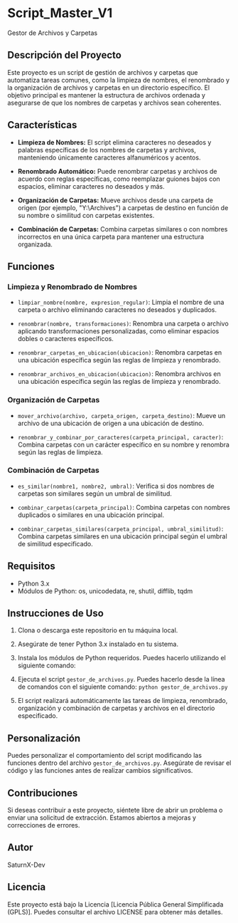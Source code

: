 # Script_Master_V1

Gestor de Archivos y Carpetas

## Descripción del Proyecto

Este proyecto es un script de gestión de archivos y carpetas que automatiza tareas comunes, como la limpieza de nombres, el renombrado y la organización de archivos y carpetas en un directorio específico. El objetivo principal es mantener la estructura de archivos ordenada y asegurarse de que los nombres de carpetas y archivos sean coherentes.

## Características

- **Limpieza de Nombres:** El script elimina caracteres no deseados y palabras específicas de los nombres de carpetas y archivos, manteniendo únicamente caracteres alfanuméricos y acentos.

- **Renombrado Automático:** Puede renombrar carpetas y archivos de acuerdo con reglas específicas, como reemplazar guiones bajos con espacios, eliminar caracteres no deseados y más.

- **Organización de Carpetas:** Mueve archivos desde una carpeta de origen (por ejemplo, "Y:\\Archives") a carpetas de destino en función de su nombre o similitud con carpetas existentes.

- **Combinación de Carpetas:** Combina carpetas similares o con nombres incorrectos en una única carpeta para mantener una estructura organizada.

## Funciones

### Limpieza y Renombrado de Nombres

- `limpiar_nombre(nombre, expresion_regular)`: Limpia el nombre de una carpeta o archivo eliminando caracteres no deseados y duplicados.

- `renombrar(nombre, transformaciones)`: Renombra una carpeta o archivo aplicando transformaciones personalizadas, como eliminar espacios dobles o caracteres específicos.

- `renombrar_carpetas_en_ubicacion(ubicacion)`: Renombra carpetas en una ubicación específica según las reglas de limpieza y renombrado.

- `renombrar_archivos_en_ubicacion(ubicacion)`: Renombra archivos en una ubicación específica según las reglas de limpieza y renombrado.

### Organización de Carpetas

- `mover_archivo(archivo, carpeta_origen, carpeta_destino)`: Mueve un archivo de una ubicación de origen a una ubicación de destino.

- `renombrar_y_combinar_por_caracteres(carpeta_principal, caracter)`: Combina carpetas con un carácter específico en su nombre y renombra según las reglas de limpieza.

### Combinación de Carpetas

- `es_similar(nombre1, nombre2, umbral)`: Verifica si dos nombres de carpetas son similares según un umbral de similitud.

- `combinar_carpetas(carpeta_principal)`: Combina carpetas con nombres duplicados o similares en una ubicación principal.

- `combinar_carpetas_similares(carpeta_principal, umbral_similitud)`: Combina carpetas similares en una ubicación principal según el umbral de similitud especificado.

## Requisitos

- Python 3.x
- Módulos de Python: os, unicodedata, re, shutil, difflib, tqdm

## Instrucciones de Uso

1. Clona o descarga este repositorio en tu máquina local.

2. Asegúrate de tener Python 3.x instalado en tu sistema.

3. Instala los módulos de Python requeridos. Puedes hacerlo utilizando el siguiente comando:

4. Ejecuta el script `gestor_de_archivos.py`. Puedes hacerlo desde la línea de comandos con el siguiente comando: `python gestor_de_archivos.py`

5. El script realizará automáticamente las tareas de limpieza, renombrado, organización y combinación de carpetas y archivos en el directorio especificado.

## Personalización

Puedes personalizar el comportamiento del script modificando las funciones dentro del archivo `gestor_de_archivos.py`. Asegúrate de revisar el código y las funciones antes de realizar cambios significativos.

## Contribuciones

Si deseas contribuir a este proyecto, siéntete libre de abrir un problema o enviar una solicitud de extracción. Estamos abiertos a mejoras y correcciones de errores.

## Autor

SaturnX-Dev

## Licencia

Este proyecto está bajo la Licencia [Licencia Pública General Simplificada (GPLS)]. Puedes consultar el archivo LICENSE para obtener más detalles.
